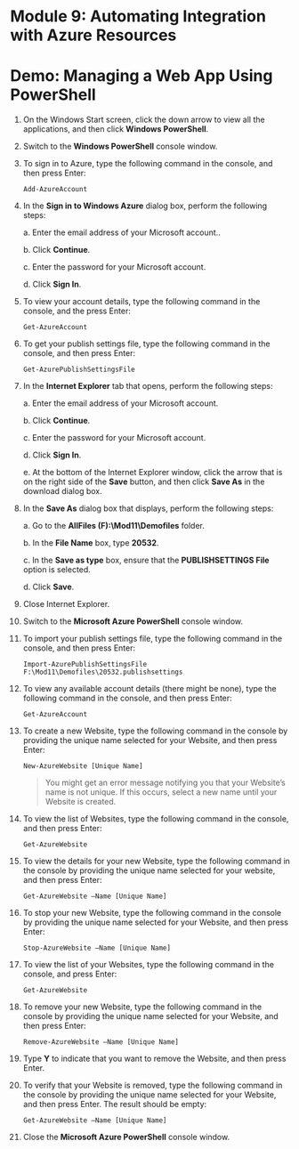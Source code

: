 # Module 9: Automating Integration with Azure Resources

# Demo: Managing a Web App Using PowerShell

1.  On the Windows Start screen, click the down arrow to view all the applications, and then click **Windows PowerShell**.

1.  Switch to the **Windows PowerShell** console window.

1.  To sign in to Azure, type the following command in the console, and then press Enter:

	```
	Add-AzureAccount
	```

1.  In the **Sign in to Windows Azure** dialog box, perform the following steps:

	a.  Enter the email address of your Microsoft account..

	b.  Click **Continue**.

	c.  Enter the password for your Microsoft account.

	d.  Click **Sign In**.

1.  To view your account details, type the following command in the console, and the press Enter:

	```
	Get-AzureAccount
	```

1.  To get your publish settings file, type the following command in the console, and then press Enter:

	```
	Get-AzurePublishSettingsFile
	```

1.  In the **Internet Explorer** tab that opens, perform the following steps:

	a.  Enter the email address of your Microsoft account.

	b.  Click **Continue**.

	c.  Enter the password for your Microsoft account.

	d.  Click **Sign In**.

	e.  At the bottom of the Internet Explorer window, click the arrow that is on the right side of the **Save** button, and then click **Save As** in the download dialog box.

1.  In the **Save As** dialog box that displays, perform the following steps:

	a.  Go to the **AllFiles (F):\\Mod11\\Demofiles** folder.

	b.  In the **File Name** box, type **20532**.

	c.  In the **Save as type** box, ensure that the **PUBLISHSETTINGS File** option is selected.

	d.  Click **Save**.

1.  Close Internet Explorer.

1.  Switch to the **Microsoft Azure PowerShell** console window.

1.  To import your publish settings file, type the following command in the console, and then press Enter:

	```
	Import-AzurePublishSettingsFile F:\Mod11\Demofiles\20532.publishsettings
	```

1.  To view any available account details (there might be none), type the following command in the console, and then press Enter:

	```
	Get-AzureAccount
	```

1.  To create a new Website, type the following command in the console by providing the unique name selected for your Website, and then press Enter:

	```
	New-AzureWebsite [Unique Name]
	```

	> You might get an error message notifying you that your Website’s name is not unique. If this occurs, select a new name until your Website is created.

1.  To view the list of Websites, type the following command in the console, and then press Enter:

	```
	Get-AzureWebsite
	```

1.  To view the details for your new Website, type the following command in the console by providing the unique name selected for your website, and then press Enter:

	```
	Get-AzureWebsite –Name [Unique Name]
	```

1.  To stop your new Website, type the following command in the console by providing the unique name selected for your Website, and then press Enter:

	```
	Stop-AzureWebsite –Name [Unique Name]
	```

1.  To view the list of your Websites, type the following command in the console, and press Enter:

	```
	Get-AzureWebsite
	```

1.  To remove your new Website, type the following command in the console by providing the unique name selected for your Website, and then press Enter:

	```
	Remove-AzureWebsite –Name [Unique Name]
	```

1.  Type **Y** to indicate that you want to remove the Website, and then press Enter.

1.  To verify that your Website is removed, type the following command in the console by providing the unique name selected for your Website, and then press Enter. The result should be empty:

	```
	Get-AzureWebsite –Name [Unique Name]
	```

1.  Close the **Microsoft Azure PowerShell** console window.
